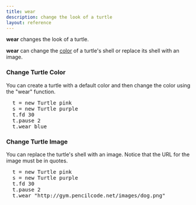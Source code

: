 ```yaml
---
title: wear
description: change the look of a turtle
layout: reference
---
```


**wear** changes the look of a turtle.

**wear** can change the [color](colors.html) of a turtle's shell or replace its shell with an image. 

### Change Turtle Color
You can create a turtle with a default color and then change the color using the "wear" function. 

<pre class="jumbo">
  t = new Turtle <span data-dfnup="optional color">pink</span>
  s = new Turtle purple
  t.fd 30
  t.pause 2
  t.<span data-dfn="command after a dot">wear blue
</pre>

<script type="demo">
sally = null
setup ->
  remove sally
demo ->
  t = new Turtle pink
  s = new Turtle purple
  t.fd 30
  t.pause 2
  t.wear blue
</script>

### Change Turtle Image
You can replace the turtle's shell with an image. Notice that the URL for the image must be in quotes. 

<pre class="examp">
  t = new Turtle <span data-dfnup="optional color">pink</span>
  s = new Turtle purple
  t.fd 30
  t.pause 2
  t.<span data-dfn="command after a dot">wear "http://gym.pencilcode.net/images/dog.png"
</pre>

<script type="figure" height=300>
t = s = null
setup ->
  remove t, s
demo ->
  s = new Turtle pink
  t = new Turtle purple
  #t.fd 30
  t.pause 2
  t.wear "http://gym.pencilcode.net/images/dog.png"
</script>

<!-- you can also use fade, mirror, etc. to change the look of the turtle -->
